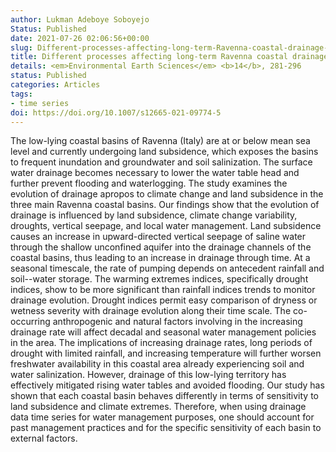 ```yaml
---
author: Lukman Adeboye Soboyejo
Status: Published
date: 2021-07-26 02:06:56+00:00
slug: Different-processes-affecting-long-term-Ravenna-coastal-drainage-basins
title: Different processes affecting long-term Ravenna coastal drainage basins (Italy)- implications for water management
details: <em>Environmental Earth Sciences</em> <b>14</b>, 281-296
status: Published
categories: Articles
tags:
- time series
doi: https://doi.org/10.1007/s12665-021-09774-5
---
```


The low-lying coastal basins of Ravenna (Italy) are at or below mean sea level and currently undergoing land subsidence, which exposes the basins to frequent inundation and groundwater and soil salinization. The surface water drainage becomes necessary to lower the water table head and further prevent flooding and waterlogging. The study examines the evolution of drainage apropos to climate change and land subsidence in the three main Ravenna coastal basins. Our findings show that the evolution of drainage is influenced by land subsidence, climate change variability, droughts, vertical seepage, and local water management. Land subsidence causes an increase in upward-directed vertical seepage of saline water through the shallow unconfined aquifer into the drainage channels of the coastal basins, thus leading to an increase in drainage through time. At a seasonal timescale, the rate of pumping depends on antecedent rainfall and soil--water storage. The warming extremes indices, specifically drought indices, show to be more significant than rainfall indices trends to monitor drainage evolution. Drought indices permit easy comparison of dryness or wetness severity with drainage evolution along their time scale. The co-occurring anthropogenic and natural factors involving in the increasing drainage rate will affect decadal and seasonal water management policies in the area. The implications of increasing drainage rates, long periods of drought with limited rainfall, and increasing temperature will further worsen freshwater availability in this coastal area already experiencing soil and water salinization. However, drainage of this low-lying territory has effectively mitigated rising water tables and avoided flooding. Our study has shown that each coastal basin behaves differently in terms of sensitivity to land subsidence and climate extremes. Therefore, when using drainage data time series for water management purposes, one should account for past management practices and for the specific sensitivity of each basin to external factors.
